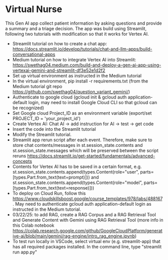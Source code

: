 # Virtual Nurse
This Gen AI app collect patient information by asking questions and provide a summary and a triage decision.
The app was build using Streamlit, following two tutorials with modification so that it works for Vertex AI.
- Streamlit tutorial on how to create a chat app: https://docs.streamlit.io/develop/tutorials/chat-and-llm-apps/build-conversational-apps
- Medium tutorial on how to integrate Vertex AI into Streamlit: https://swethag04.medium.com/build-and-deploy-a-gen-ai-app-using-vertexai-gemini-and-streamlit-df3e52e1d2f2
- Set up virtual environment as instructed in the Medium tutorial
- In the virtual environment, pip install -r requirements.txt (from the Medium tutorial git repo https://github.com/swethag04/question_variant_gemini/)
- Authenticate to google cloud (gcloud init & gcloud auth application-default login, may need to install Google Cloud CLI so that gcloud can be recognized)
- Set Google cloud Project_ID as an environment variable (export/set PROJECT_ID = 'your_project_id')
- Create Vertex AI: Chat AI -> add instruction for AI -> test -> get code
- Insert the code into the Streamlit tutorial
- Modify the Streamlit tutorial.
- Streamlit app rerun script after each event. Therefore, make sure to store chat contents/messages in st.session_state.contents and st.session_state.messages which will be preserved between the script reruns https://docs.streamlit.io/get-started/fundamentals/advanced-concepts
- Contents for Vertex AI has to be saved in a certain format, e.g. st.session_state.contents.append(types.Content(role="user", parts=[types.Part.from_text(text=prompt)])) and st.session_state.contents.append(types.Content(role="model", parts=[types.Part.from_text(text=response)]))
- To deploy on Cloud Run, follow this https://www.cloudskillsboost.google/course_templates/978/labs/488167. May need to authenticate gcloud auth application-default login as instructed in the Medium tutorial.
- 03/22/25: to add RAG, create a RAG Corpus and a RAG Retrieval Tool and Generate Content with Gemini using RAG Retrieval Tool (more info in this Colab notebook https://colab.research.google.com/github/GoogleCloudPlatform/generative-ai/blob/main/gemini/rag-engine/intro_rag_engine.ipynb)
- To test run locally in VSCode, select virtual env (e.g. streamlit-app) that has all required packages installed. In the command line, type "streamlit run app.py"
